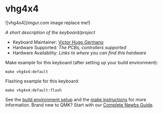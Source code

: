 # vhg4x4

![vhg4x4](imgur.com image replace me!)

*A short description of the keyboard/project*

* Keyboard Maintainer: [Victor Hugo Germano](https://github.com/yourusername)
* Hardware Supported: *The PCBs, controllers supported*
* Hardware Availability: *Links to where you can find this hardware*

Make example for this keyboard (after setting up your build environment):

    make vhg4x4:default

Flashing example for this keyboard:

    make vhg4x4:default:flash

See the [build environment setup](https://docs.qmk.fm/#/getting_started_build_tools) and the [make instructions](https://docs.qmk.fm/#/getting_started_make_guide) for more information. Brand new to QMK? Start with our [Complete Newbs Guide](https://docs.qmk.fm/#/newbs).

